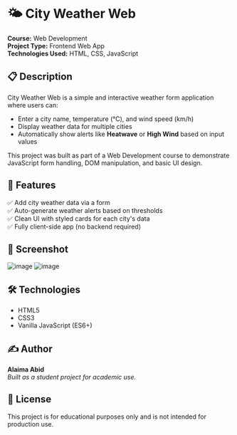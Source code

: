 # 🌤️ City Weather Web

**Course:** Web Development  
**Project Type:** Frontend Web App  
**Technologies Used:** HTML, CSS, JavaScript  

## 📋 Description

City Weather Web is a simple and interactive weather form application where users can:

- Enter a city name, temperature (°C), and wind speed (km/h)
- Display weather data for multiple cities
- Automatically show alerts like **Heatwave** or **High Wind** based on input values

This project was built as part of a Web Development course to demonstrate JavaScript form handling, DOM manipulation, and basic UI design.

## 🧪 Features

✅ Add city weather data via a form  
✅ Auto-generate weather alerts based on thresholds  
✅ Clean UI with styled cards for each city's data  
✅ Fully client-side app (no backend required)  


## 📸 Screenshot

![image](https://github.com/user-attachments/assets/2cf4162e-5c81-4bbe-85a4-7c045174d462)
![image](https://github.com/user-attachments/assets/1df67155-98aa-44f7-8911-edc97c95b42d)

## 🛠️ Technologies

- HTML5
- CSS3
- Vanilla JavaScript (ES6+)


## ✍️ Author

**Alaima Abid**  
_Built as a student project for academic use._


## 📄 License

This project is for educational purposes only and is not intended for production use.

